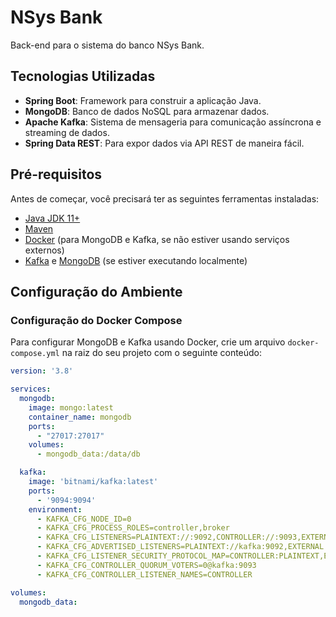 # NSys Bank

Back-end para o sistema do banco NSys Bank.

## Tecnologias Utilizadas

- **Spring Boot**: Framework para construir a aplicação Java.
- **MongoDB**: Banco de dados NoSQL para armazenar dados.
- **Apache Kafka**: Sistema de mensageria para comunicação assíncrona e streaming de dados.
- **Spring Data REST**: Para expor dados via API REST de maneira fácil.

## Pré-requisitos

Antes de começar, você precisará ter as seguintes ferramentas instaladas:

- [Java JDK 11+](https://www.oracle.com/java/technologies/javase-jdk11-downloads.html)
- [Maven](https://maven.apache.org/download.cgi) 
- [Docker](https://docs.docker.com/get-docker/) (para MongoDB e Kafka, se não estiver usando serviços externos)
- [Kafka](https://kafka.apache.org/quickstart) e [MongoDB](https://www.mongodb.com/try/download/community) (se estiver executando localmente)

## Configuração do Ambiente

### Configuração do Docker Compose

Para configurar MongoDB e Kafka usando Docker, crie um arquivo `docker-compose.yml` na raiz do seu projeto com o seguinte conteúdo:

```yaml
version: '3.8'

services:
  mongodb:
    image: mongo:latest
    container_name: mongodb
    ports:
      - "27017:27017"
    volumes:
      - mongodb_data:/data/db

  kafka:
    image: 'bitnami/kafka:latest'
    ports:
      - '9094:9094'
    environment:
      - KAFKA_CFG_NODE_ID=0
      - KAFKA_CFG_PROCESS_ROLES=controller,broker
      - KAFKA_CFG_LISTENERS=PLAINTEXT://:9092,CONTROLLER://:9093,EXTERNAL://:9094
      - KAFKA_CFG_ADVERTISED_LISTENERS=PLAINTEXT://kafka:9092,EXTERNAL://localhost:9094
      - KAFKA_CFG_LISTENER_SECURITY_PROTOCOL_MAP=CONTROLLER:PLAINTEXT,EXTERNAL:PLAINTEXT,PLAINTEXT:PLAINTEXT
      - KAFKA_CFG_CONTROLLER_QUORUM_VOTERS=0@kafka:9093
      - KAFKA_CFG_CONTROLLER_LISTENER_NAMES=CONTROLLER

volumes:
  mongodb_data:
